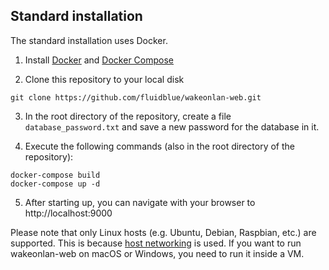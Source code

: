 ## Standard installation

The standard installation uses Docker.

1. Install [Docker](https://docs.docker.com/engine/install/) and [Docker Compose](https://docs.docker.com/compose/install/)

2. Clone this repository to your local disk
```
git clone https://github.com/fluidblue/wakeonlan-web.git
```

3. In the root directory of the repository, create a file `database_password.txt` and save a new password for the database in it.

4. Execute the following commands (also in the root directory of the repository):
```
docker-compose build
docker-compose up -d
```

5. After starting up, you can navigate with your browser to http://localhost:9000

Please note that only Linux hosts (e.g. Ubuntu, Debian, Raspbian, etc.) are supported. This is because [host networking](https://docs.docker.com/network/host/) is used.
If you want to run wakeonlan-web on macOS or Windows, you need to run it inside a VM.
